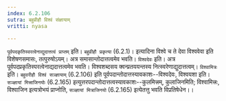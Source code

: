 ```yaml
---
index: 6.2.106
sutra: बहुव्रीहौ विश्वं संज्ञायाम्
vritti: nyasa

---
```

`पूर्वपदकृतिस्वरत्वेनाद्युदात्तत्वं प्राप्तम्` इति। `बहुव्रीहौ प्रकृत्या` (6.2.1)। इत्यादिना विश्वे च ते देवा विश्ववेवा इति विशेषणसमासः, तत्पुरुषोऽयम्। अत्र समासान्तोदात्तत्वमेव भवति। `विश्वदेवः` इति। अत्र पूर्वपदप्रकृतिस्परत्वेनाद्यदात्तत्वमेव भवति। विश्वशब्दसय क्वन्प्रतययन्तस्य नित्स्वरेणाद्युदात्तत्वम्।
`विश्वामित्रः` इति। `बहुवरीहौ विश्वं सञ्ज्ञायाम्` (6.2.106) इति पूर्वपदान्तोदात्तस्यावकाशः--विश्वदेवः, विश्वयशा इति। `सञ्ज्ञायां मित्त्राजिनयोः` (6.2.165) इत्युत्तरपदान्तोदात्तत्वस्यावकाशः--कुलमित्त्रम्, कुलाजिनमिति; विश्वामित्त्रः, विश्वाजिन इत्यत्रोभयं प्राप्नोति, `सञ्ज्ञायां मित्राजिनयो` (6.2.165) इत्येतत्तु भवति विप्रतिषेधेन।।